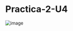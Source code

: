 # Practica-2-U4

![image](https://github.com/AngelDavidFloresQuintanilla/Practica-2-U4/assets/148559104/870a22de-fdae-44fc-996b-d64a4192a126)
